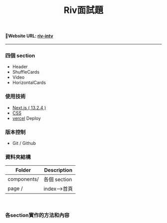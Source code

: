 <h1 align="center">Riv面試題</h1>

 <br>

#### 🔗Website URL: <a href="https://riv-intv.vercel.app/"><strong>riv-intv</strong></a>

<hr>

### 四個 section

- Header
- ShuffleCards
- Video
- HorizontalCards

### 使用技術

- [Next.js ( 13.2.4 )](https://nextjs.org/)
- [CSS](https://developer.mozilla.org/zh-TW/docs/Web/CSS)
- [vercel](https://vercel.com/dashboard) Deploy

### 版本控制

- Git / Github

### 資料夾結構

| Folder      | Description  |
| ----------- | ------------ |
| components/ | 各個 section |
| page /      | index-->首頁 |

<br>

### 各section實作的方法和內容

